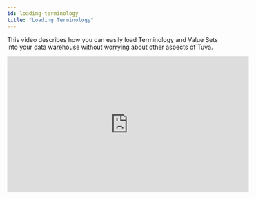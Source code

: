 ```yaml
---
id: loading-terminology
title: "Loading Terminology"
---
```


This video describes how you can easily load Terminology and Value Sets into your data warehouse without worrying about other aspects of Tuva.

<iframe width="560" height="315" src="https://www.youtube.com/embed/oJyuJ4XFYNI?si=2OqvRdcL9D9itUrB" title="YouTube video player" frameborder="0" allow="accelerometer; autoplay; clipboard-write; encrypted-media; gyroscope; picture-in-picture; web-share" allowfullscreen="true"></iframe>